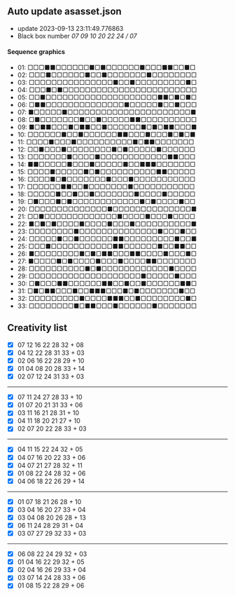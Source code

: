 ## Auto update asasset.json

* update 2023-09-13 23:11:49.776863
* Black box number _07 09 10 20 22 24 / 07_
#### Sequence graphics

* 01: □□□■■□□□□□□■□■□□□□□□■□□□■■□□■□
* 02: □□□■□□□□□□■□□■□□□□□□□■□□□□□□□□
* 03: □□□□□□□□□□□□□□□■□□■□□□□□□□□□■□
* 04: □□□■□■□□□□□□□□□□□□□□□□□□□□□□□□
* 05: □□■□□□□□□□□□□□□□□□□□□□□■■□■□■□
* 06: □■■□□□□□□□□□□□□□□■□□□□□■□□■□□□
* 07: ■□□□□□■□□□□□□□□□□□□□□□□□□□□□□■
* 08: □■□□□□□□□■□□■□□□□□■■□□□□□□□□□□
* 09: ■□■■□□□■□■■□□■□□□□□□■□■□■■□□□■
* 10: □□□□□□■□□■□□□□□□■■□□□■□□□■□■□■
* 11: □□□□■□□□■□□□□□□□□□□■□■■□□□□□□□
* 12: □□■□□□■□□□□□□□□■□■□□□□□■□□□□□□
* 13: □□□□□□□■□□□□■□□□□□□□□□□□□■■□□□
* 14: ■■□□□□□■□□□■□□□□□■□□■■■□□□□□□□
* 15: □□□□■□□□□□■□■□□□□□□□□□□■■□□□□□
* 16: □□□□■□■□□□□□□□■□□□■□□□□□□□□□□□
* 17: □□□□□□■■□□■□□□□□□□■□□□□□□□□□□□
* 18: □□□□□■□□■□□■□□□□□□□■□□□□■□□□□□
* 19: □■□□□■□■□□□□□□□□□□□□■□■□□□□■□□
* 20: □□□□□□□□□□□□□□■□□□□□□□□□□□□□□■
* 21: □□■□□□□□□□□□□□□□■□□□□■□□□■□□□□
* 22: ■□■□■□□□□■□□□□■□□□■□□□□□□□□□□■
* 23: □□□□□□□□■□□□□□□□□□□□□□□■□□□■□□
* 24: □□□□□■□□■□□□□□□■■□□□□□□□□□■□□■
* 25: □□□■□□□□□□□□□□□■■□□□□□□■□□■■□□
* 26: ■□□□□□□□□■□■□■■□□□■■□□□□■□□□■□
* 27: ■□□□□■□■□□□□■□□□■□□□□■■□□□□□□□
* 28: □□□□□□□□□□■□■□□□□□□□□□□□□■□□□□
* 29: □□□□□□□□□□□□□□□□□□□□■□□□□□■□□□
* 30: □■□□□■■□□□□□□■■□□■□□■□□□□□□■■□
* 31: □■□■■□□□■□□■■■□□□■□■□□□□□□□■□□
* 32: □□□□□□□□□■□□□□■■■□□■□□□□□□□□■□
* 33: □□□□□□□□■□■■□□□■□□□□□□■□□□□□□□
## Creativity list

- [x] 07 12 16 22 28 32 + 08
- [x] 04 12 22 28 31 33 + 03
- [x] 02 06 16 22 28 29 + 10
- [x] 01 04 08 20 28 33 + 14
- [x] 02 07 12 24 31 33 + 03
***
- [x] 07 11 24 27 28 33 + 10
- [x] 01 07 20 21 31 33 + 06
- [x] 03 11 16 21 28 31 + 10
- [x] 04 11 18 20 21 27 + 10
- [x] 02 07 20 22 28 33 + 03
***
- [x] 04 11 15 22 24 32 + 05
- [x] 04 07 16 20 22 33 + 06
- [x] 04 07 21 27 28 32 + 11
- [x] 01 08 22 24 28 32 + 06
- [x] 04 06 18 22 26 29 + 14
***
- [x] 01 07 18 21 26 28 + 10
- [x] 03 04 16 20 27 33 + 04
- [x] 03 04 08 20 26 28 + 13
- [x] 06 11 24 28 29 31 + 04
- [x] 03 07 27 29 32 33 + 03
***
- [x] 06 08 22 24 29 32 + 03
- [x] 01 04 16 22 29 32 + 05
- [x] 02 04 16 26 29 33 + 04
- [x] 03 07 14 24 28 33 + 06
- [x] 01 08 15 22 28 29 + 06
